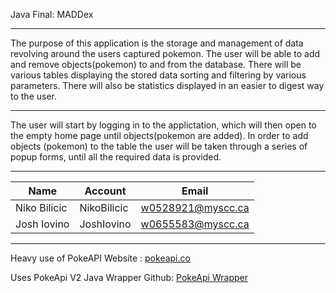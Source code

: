 Java Final: MADDex

***

The purpose of this application is the storage and management of data 
revolving around the users captured pokemon. The user will be able to add 
and remove objects(pokemon) to and from the database. There will be various
tables displaying the stored data sorting and filtering by various parameters.
There will also be statistics displayed in an easier to digest way to the user.

***

The user will start by logging in to the applictation, which will then open to 
the empty home page until objects(pokemon are added). In order to add objects 
(pokemon) to the table the user will be taken through a series of popup forms,
until all the required data is provided. 

***

|     Name     |   Account   |        Email        |
|--------------|-------------|---------------------|
| Niko Bilicic | NikoBilicic | <w0528921@myscc.ca> |
| Josh Iovino  | JoshIovino  | <w0655583@myscc.ca> |

***

Heavy use of PokeAPI
Website : [pokeapi.co](https://pokeapi.co)

Uses PokeApi V2 Java Wrapper
Github: [PokeApi Wrapper](https://github.com/oscar0812/pokeapi-v2-java)

